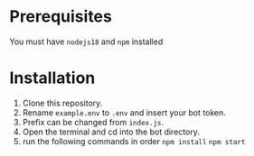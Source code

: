 # Prerequisites 
You must have `nodejs18` and `npm` installed

# Installation 
1. Clone this repository.
2. Rename `example.env` to `.env` and insert your bot token.
3. Prefix can be changed from `index.js`.
4. Open the terminal and cd into the bot directory.
5. run the following commands in order `npm install` `npm start`
